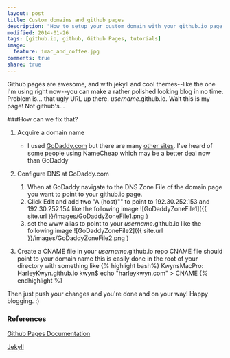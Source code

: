 ```yaml
---
layout: post
title: Custom domains and github pages
description: "How to setup your custom domain with your github.io page you've worked so hard on."
modified: 2014-01-26
tags: [github.io, github, Github Pages, tutorials]
image:
  feature: imac_and_coffee.jpg
comments: true
share: true
---
```


Github pages are awesome, and with jekyll and cool themes--like the one I'm using right now--you can make a rather polished looking blog in no time. Problem is... that ugly URL up there. _username_.github.io. Wait this is my page! Not github's...

###How can we fix that?

1. Acquire a domain name
   * I used [GoDaddy.com](http://www.godaddy.com/) but there are many [other sites](http://lifehacker.com/5683682/five-best-domain-name-registrars). I've heard of some people using NameCheap which may be a better deal now than GoDaddy
2. Configure DNS at GoDaddy.com
   1. When at GoDaddy navigate to the DNS Zone File of the domain page you want to point to your github.io page.
   2. Click Edit and add two "A (host)"" to point to 192.30.252.153 and 192.30.252.154 like the following image ![GoDaddyZoneFile1]({{ site.url }}/images/GoDaddyZoneFile1.png )
   3. set the www alias to point to your _username_.github.io like the following image ![GoDaddyZoneFile2]({{ site.url }}/images/GoDaddyZoneFile2.png )

3. Create a CNAME file in your _username_.github.io repo
   CNAME file should point to your domain name this is easily done in the root of your directory with something like 
   {% highlight bash%} KwynsMacPro: HarleyKwyn.github.io kwyn$ echo "harleykwyn.com" > CNAME
   {% endhighlight %}

Then just push your changes and you're done and on your way! Happy blogging. :)

### References

[Github Pages Documentation](http://pages.github.com/)

[Jekyll](http://jekyllrb.com/)